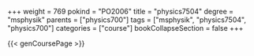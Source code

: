 +++
weight = 769
pokind = "PO2006"
title = "physics7504"
degree = "msphysik"
parents = ["physics700"]
tags = ["msphysik", "physics7504", "physics700"]
categories = ["course"]
bookCollapseSection = false
+++

{{< genCoursePage >}}
